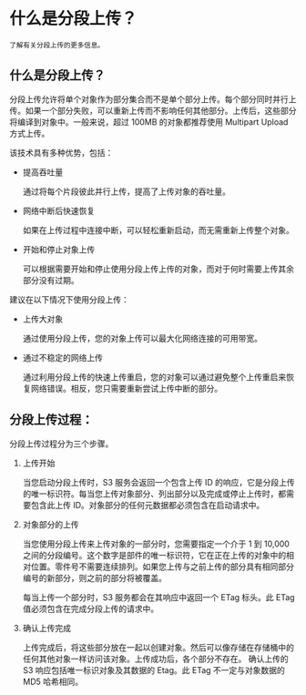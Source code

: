 # 什么是分段上传？
	了解有关分段上传的更多信息。
## 什么是分段上传？
分段上传允许将单个对象作为部分集合而不是单个部分上传。每个部分同时并行上传。如果一个部分失败，可以重新上传而不影响任何其他部分。上传后，这些部分将编译到对象中。一般来说，超过 100MB 的对象都推荐使用 Multipart Upload 方式上传。

该技术具有多种优势，包括：

- 提高吞吐量

	通过将每个片段彼此并行上传，提高了上传对象的吞吐量。
- 网络中断后快速恢复

	如果在上传过程中连接中断，可以轻松重新启动，而无需重新上传整个对象。
- 开始和停止对象上传

	可以根据需要开始和停止使用分段上传上传的对象，而对于何时需要上传其余部分没有过期。

建议在以下情况下使用分段上传：

- 上传大对象

	通过使用分段上传，您的对象上传可以最大化网络连接的可用带宽。
- 通过不稳定的网络上传

	通过利用分段上传的快速上传重启，您的对象可以通过避免整个上传重启来恢复网络错误。相反，您只需要重新尝试上传中断的部分。

## 分段上传过程：
分段上传过程分为三个步骤。

1. 上传开始

	当您启动分段上传时，S3 服务会返回一个包含上传 ID 的响应，它是分段上传的唯一标识符。每当您上传对象部分、列出部分以及完成或停止上传时，都需要包含此上传 ID。对象部分的任何元数据都必须包含在启动请求中。
2. 对象部分的上传

	当您使用分段上传来上传对象的一部分时，您需要指定一个介于 1 到 10,000 之间的分段编号。这个数字是部件的唯一标识符，它在正在上传的对象中的相对位置。零件号不需要连续排列。如果您上传与之前上传的部分具有相同部分编号的新部分，则之前的部分将被覆盖。

	每当上传一个部分时，S3 服务都会在其响应中返回一个 ETag 标头。此 ETag 值必须包含在完成分段上传的请求中。
3. 确认上传完成

	上传完成后，将这些部分放在一起以创建对象。然后可以像存储在存储桶中的任何其他对象一样访问该对象。上传成功后，各个部分不存在。
确认上传的 S3 响应包括唯一标识对象及其数据的 Etag。此 ETag 不一定与对象数据的 MD5 哈希相同。
